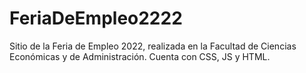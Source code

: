  # FeriaDeEmpleo2222
Sitio de la Feria de Empleo 2022, realizada en la Facultad de Ciencias Económicas y de Administración.
Cuenta con CSS, JS y HTML.
